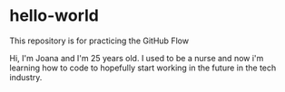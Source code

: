 # hello-world
This repository is for practicing the GitHub Flow

Hi, I'm Joana and I'm 25 years old. I used to be a nurse and now i'm learning how to code to hopefully start working in the future in the tech industry.
